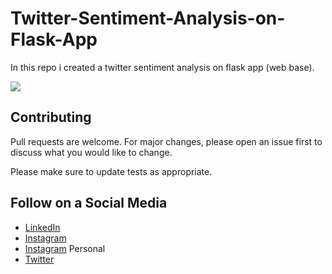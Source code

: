 # Twitter-Sentiment-Analysis-on-Flask-App
In this repo i created a twitter sentiment analysis on flask app (web base).


![](https://github.com/yogeshnile/Twitter-Sentiment-Analysis-on-Python-GUI/blob/master/Images/3.png)


## Contributing
Pull requests are welcome. For major changes, please open an issue first to discuss what you would like to change.

Please make sure to update tests as appropriate.

## Follow on a Social Media
- [LinkedIn](https://bit.ly/2Ky3ho6)
- [Instagram](https://bit.ly/3b9Qeo4)
- [Instagram](https://bit.ly/32SXHV0) Personal
- [Twitter](https://bit.ly/3dbLJLC)
